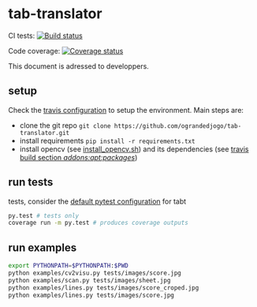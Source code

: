# tab-translator

CI tests: [![Build status](https://travis-ci.org/ograndedjogo/tab-translator.svg)](https://travis-ci.org/ograndedjogo/tab-translator/builds)

Code coverage: [![Coverage status](https://coveralls.io/repos/ograndedjogo/tab-translator/badge.svg?branch=develop&service=github)](https://coveralls.io/github/ograndedjogo/tab-translator)

This document is adressed to developpers.

## setup

Check the [travis configuration](.travis.yml) to setup the environment.
Main steps are:
 - clone the git repo `git clone https://github.com/ograndedjogo/tab-translator.git`
 - install requirements `pip install -r requirements.txt`
 - install opencv (see [install_opencv.sh](install_opencv.sh)) and its
   dependencies (see [travis build section _addons:apt:packages_](.travis.yml))

## run tests

tests, consider the [default pytest configuration](pytest.ini) for tabt
``` bash
py.test # tests only
coverage run -m py.test # produces coverage outputs
```

## run examples

``` bash
export PYTHONPATH=$PYTHONPATH:$PWD
python examples/cv2visu.py tests/images/score.jpg
python examples/scan.py tests/images/sheet.jpg
python examples/lines.py tests/images/score_croped.jpg
python examples/lines.py tests/images/score.jpg
```
